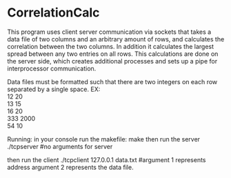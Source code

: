 # CorrelationCalc
This program uses client server communication via sockets that takes a data file of two columns and an arbitrary amount of rows, and calculates the correlation 
between the two columns. In addition it calculates the largest spread between any two entries on all rows. This calculations are done on the server side, which
creates additional processes and sets up a pipe for interprocessor communication.

Data files must be formatted such that there are two integers on each row separated by a single space.
EX:
<br />
12 20<br />
13 15<br />
16 20<br />
333 2000<br />
54 10<br />

Running:
in your console run the makefile: make
then run the server ./tcpserver 
#no arguments for server

then run the client ./tcpclient 127.0.0.1 data.txt
#argument 1 represents address argument 2 represents the data file.
